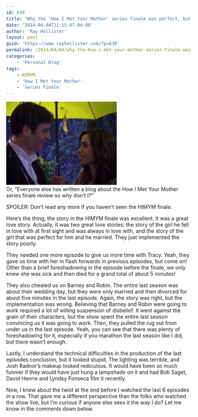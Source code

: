 ```yaml
---
id: 630
title: "Why the 'How I Met Your Mother' series finale was perfect, but done wrong."
date: '2014-04-04T11:15:07-04:00'
author: 'Ray Hollister'
layout: post
guid: 'https://www.rayhollister.com/?p=630'
permalink: /2014/04/04/why-the-how-i-met-your-mother-series-finale-was-perfect-but-done-wrong/
categories:
    - 'Personal Blog'
tags:
    - HIMYM
    - 'How I Met Your Mother'
    - 'Series Finale'
---
```

[![20140404-111309.jpg](/media/2014/04/20140404-111309.jpg)](/media/2014/04/20140404-111309.jpg)  
Or, “Everyone else has written a blog about the How I Met Your Mother series finale review so why don’t I?”

SPOILER: Don’t read any more if you haven’t seen the HIMYM finale.

Here’s the thing, the story in the HIMYM finale was excellent. It was a great love story. Actually, it was two great love stories: the story of the girl he fell in love with at first sight and was always in love with, and the story of the girl that was perfect for him and he married. They just implemented the story poorly.

They needed one more episode to give us more time with Tracy. Yeah, they gave us time with her in flash forwards in previous episodes, but come on! Other than a brief foreshadowing in the episode before the finale, we only knew she was sick and then died for a grand total of about 5 minutes!

They also cheated us on Barney and Robin. The entire last season was about their wedding day, but they were only married and then divorced for about five minutes in the last episode. Again, the story was right, but the implementation was wrong. Believing that Barney and Robin were going to work required a lot of willing suspension of disbelief. It went against the grain of their characters, but the show spent the entire last season convincing us it was going to work. Then, they pulled the rug out from under us in the last episode. Yeah, you can see that there was plenty of foreshadowing for it, especially if you marathon the last season like I did, but there wasn’t enough.

Lastly, I understand the technical difficulties in the production of the last episodes conclusion, but it looked stupid. The lighting was terrible, and Josh Radnor’s makeup looked rediculous. It would have been so much funnier if they would have just hung a lampshade on it and had Bob Saget, David Henrie and Lyndsy Fonseca film it recently.

Now, I knew about the twist at the end before I watched the last 6 episodes in a row. That gave me a different perspective than the folks who watched the show live, but I’m curious if anyone else sees it the way I do? Let me know in the comments down below.